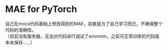 # MAE for PyTorch

自己在moco代码基础上修改得到的MAE，初衷是为了自己学习而已，不确保整个代码的准确性。<br>
（目前没有服务器，无法对代码进行调试了emmmm，之前可正常训练的代码版本未保存......）